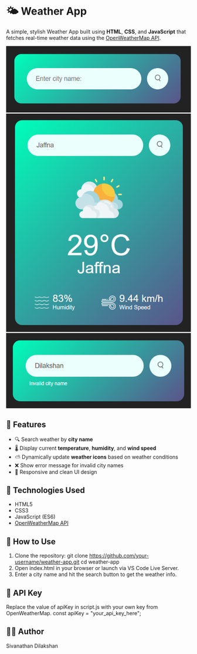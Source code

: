 # 🌤️ Weather App
A simple, stylish Weather App built using **HTML**, **CSS**, and **JavaScript** that fetches real-time weather data using the [OpenWeatherMap API](https://openweathermap.org/api).

![output of website](Images/img1.png)
![output with correct city name](Images/img2.png)
![output with wrong city name](Images/img3.png)

## 🔧 Features
- 🔍 Search weather by **city name**
- 🌡️ Display current **temperature**, **humidity**, and **wind speed**
- ⛅ Dynamically update **weather icons** based on weather conditions
- ❌ Show error message for invalid city names
- 📱 Responsive and clean UI design

## 🚀 Technologies Used
- HTML5
- CSS3
- JavaScript (ES6)
- [OpenWeatherMap API](https://openweathermap.org/api)

## 📌 How to Use
1. Clone the repository:
git clone https://github.com/your-username/weather-app.git
cd weather-app
2. Open index.html in your browser or launch via VS Code Live Server.
3. Enter a city name and hit the search button to get the weather info.

## 🔐 API Key
Replace the value of apiKey in script.js with your own key from OpenWeatherMap.
const apiKey = "your_api_key_here";

## 👨‍💻 Author
Sivanathan Dilakshan
